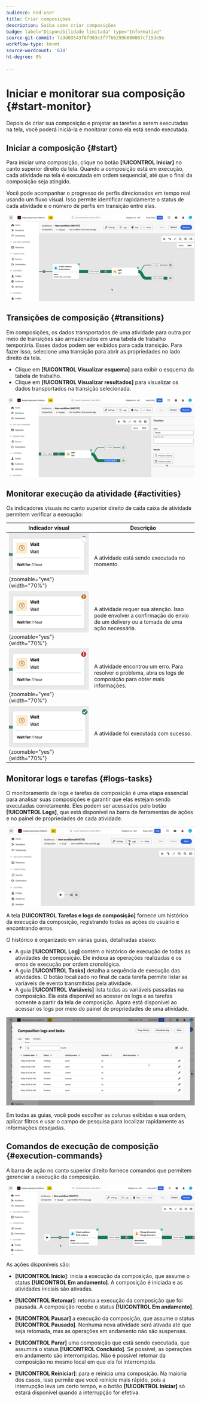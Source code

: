 ```yaml
---
audience: end-user
title: Criar composições
description: Saiba como criar composições
badge: label="Disponibilidade limitada" type="Informative"
source-git-commit: 7a3d03543f6f903c3f7f66299b600807cf15de5e
workflow-type: tm+mt
source-wordcount: '614'
ht-degree: 0%

---
```



# Iniciar e monitorar sua composição {#start-monitor}

Depois de criar sua composição e projetar as tarefas a serem executadas na tela, você poderá iniciá-la e monitorar como ela está sendo executada.

## Iniciar a composição {#start}

Para iniciar uma composição, clique no botão **[!UICONTROL Iniciar]** no canto superior direito da tela. Quando a composição está em execução, cada atividade na tela é executada em ordem sequencial, até que o final da composição seja atingido.

Você pode acompanhar o progresso de perfis direcionados em tempo real usando um fluxo visual. Isso permite identificar rapidamente o status de cada atividade e o número de perfis em transição entre elas.

![](assets/composition-visual-flow.png)

## Transições de composição {#transitions}

Em composições, os dados transportados de uma atividade para outra por meio de transições são armazenados em uma tabela de trabalho temporária. Esses dados podem ser exibidos para cada transição. Para fazer isso, selecione uma transição para abrir as propriedades no lado direito da tela.

* Clique em **[!UICONTROL Visualizar esquema]** para exibir o esquema da tabela de trabalho.
* Clique em **[!UICONTROL Visualizar resultados]** para visualizar os dados transportados na transição selecionada.

![](assets/transition-preview.png)

## Monitorar execução da atividade {#activities}

Os indicadores visuais no canto superior direito de cada caixa de atividade permitem verificar a execução:

| Indicador visual | Descrição |
|-----|------------|
| ![](assets/activity-status-pending.png){zoomable="yes"}{width="70%"} | A atividade está sendo executada no momento. |
| ![](assets/activity-status-orange.png){zoomable="yes"}{width="70%"} | A atividade requer sua atenção. Isso pode envolver a confirmação do envio de um delivery ou a tomada de uma ação necessária. |
| ![](assets/activity-status-red.png){zoomable="yes"}{width="70%"} | A atividade encontrou um erro. Para resolver o problema, abra os logs de composição para obter mais informações. |
| ![](assets/activity-status-green.png){zoomable="yes"}{width="70%"} | A atividade foi executada com sucesso. |

## Monitorar logs e tarefas {#logs-tasks}

O monitoramento de logs e tarefas de composição é uma etapa essencial para analisar suas composições e garantir que elas estejam sendo executadas corretamente. Eles podem ser acessados pelo botão **[!UICONTROL Logs]**, que está disponível na barra de ferramentas de ações e no painel de propriedades de cada atividade.

![](assets/logs-button.png)

A tela **[!UICONTROL Tarefas e logs de composição]** fornece um histórico da execução da composição, registrando todas as ações do usuário e encontrando erros.

<!-- à confirmer, pas trouvé dans les options = The workflow history is saved for the duration specified in the workflow execution options. During this duration, all the messages are therefore saved, even after a restart. If you do not want to save the messages from a previous execution, you have to purge the history by clicking the ![](assets/delete_darkgrey-24px.png) button.-->

O histórico é organizado em várias guias, detalhadas abaixo:

* A guia **[!UICONTROL Log]** contém o histórico de execução de todas as atividades de composição. Ele indexa as operações realizadas e os erros de execução por ordem cronológica.
* A guia **[!UICONTROL Tasks]** detalha a sequência de execução das atividades. O botão localizado no final de cada tarefa permite listar as variáveis de evento transmitidas pela atividade.
* A guia **[!UICONTROL Variáveis]** lista todas as variáveis passadas na composição. Ela está disponível ao acessar os logs e as tarefas somente a partir da tela de composição. Agora está disponível ao acessar os logs por meio do painel de propriedades de uma atividade.  <!-- à confirmer-->

![](assets/logs-tasks.png)

Em todas as guias, você pode escolher as colunas exibidas e sua ordem, aplicar filtros e usar o campo de pesquisa para localizar rapidamente as informações desejadas.

## Comandos de execução de composição {#execution-commands}

A barra de ação no canto superior direito fornece comandos que permitem gerenciar a execução da composição.

![](assets/execution-actions.png)

As ações disponíveis são:

* **[!UICONTROL Início]**: inicia a execução da composição, que assume o status **[!UICONTROL Em andamento]**. A composição é iniciada e as atividades iniciais são ativadas.

* **[!UICONTROL Retomar]**: retoma a execução da composição que foi pausada. A composição recebe o status **[!UICONTROL Em andamento]**.

* **[!UICONTROL Pausar]** a execução da composição, que assume o status **[!UICONTROL Pausado]**. Nenhuma nova atividade será ativada até que seja retomada, mas as operações em andamento não são suspensas.

* **[!UICONTROL Parar]** uma composição que está sendo executada, que assumirá o status **[!UICONTROL Concluído]**. Se possível, as operações em andamento são interrompidas. Não é possível retomar da composição no mesmo local em que ela foi interrompida.

* **[!UICONTROL Reiniciar]**: para e reinicia uma composição. Na maioria dos casos, isso permite que você reinicie mais rápido, pois a interrupção leva um certo tempo, e o botão **[!UICONTROL Iniciar]** só estará disponível quando a interrupção for efetiva.
